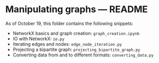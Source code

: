 # Manipulating graphs ― README

As of October 19, this folder contains the following snippets:

- NetworkX basics and graph creation: `graph_creation.ipynb`
- IO with NetworkX: `io.py`
- Iterating edges and nodes: `edge_node_iteration.py`
- Projecting a bipartite graph: `projecting_bipartite_graph.py`
- Converting data from and to different formats: `converting_data.py`